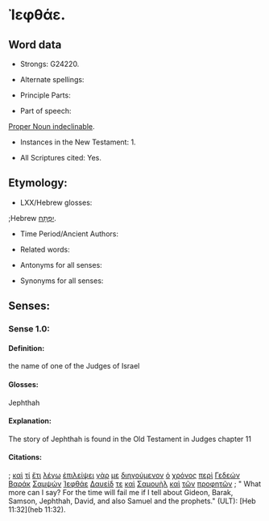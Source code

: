 # Ἰεφθάε.

<!-- Status: S3=Needs2ndReview -->
<!-- Lexica used for edits: BDAG, LN, FFM, A-S  -->

## Word data

* Strongs: G24220.

* Alternate spellings:

* Principle Parts: 

* Part of speech: 

[Proper Noun indeclinable](http://ugg.readthedocs.io/en/latest/proper_noun_indeclinable.html).

* Instances in the New Testament: 1.

* All Scriptures cited: Yes.

## Etymology: 

* LXX/Hebrew glosses: 

;Hebrew [יִפְתָּח](//en-uhal/H3316).

* Time Period/Ancient Authors: 

* Related words: 

* Antonyms for all senses:

* Synonyms for all senses: 

## Senses:

### Sense  1.0: 

#### Definition: 

the name of one of the Judges of Israel

#### Glosses: 

Jephthah

#### Explanation:

The story of Jephthah is found in the Old Testament in Judges chapter 11

#### Citations: 

; [καὶ](../G25320/01.md) [τί](../G51010/01.md) [ἔτι](../G20890/01.md) [λέγω](../G30040/01.md) [ἐπιλείψει](../G19520/01.md) [γὰρ](../G10630/01.md) [με](../G14730/01.md) [διηγούμενον](../G13340/01.md) [ὁ](../G35880/01.md) [χρόνος](../G55500/01.md) [περὶ](../G40120/01.md) [Γεδεών](../G10660/01.md) [Βαράκ](../G09130/01.md) [Σαμψών](../G45460/01.md) [Ἰεφθάε](../G24220/01.md) [Δαυείδ](../G11380/01.md) [τε](../G50370/01.md) [καὶ](../G25320/01.md) [Σαμουὴλ](../G45450/01.md) [καὶ](../G25320/01.md) [τῶν](../G35880/01.md) [προφητῶν](../G43960/01.md)
; " What more can I say? For the time will fail me if I tell about Gideon, Barak, Samson, Jephthah, David, and also Samuel and the prophets." (ULT): 
[Heb 11:32](heb 11:32).
